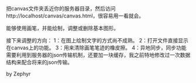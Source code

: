 把canvas文件夹丢近你的服务器目录，然后访问http://localhost/canvas/canvas.html，很容易用一看就会。

能够使用画笔，并能绘制，调整或删除基本图形。

接下来调整的方向：
1：在图上绘制文字的方式尚不成熟。
2：打开文件直接显示在canvas上的功能。
3：用来清除画笔笔迹的橡皮擦。
4：异地同步，同步功能需要利用到服务器的json传输机制，还要加一块缓存，我之前特地修改过一次数据结构来配合将来的json传输。

by Zephyr